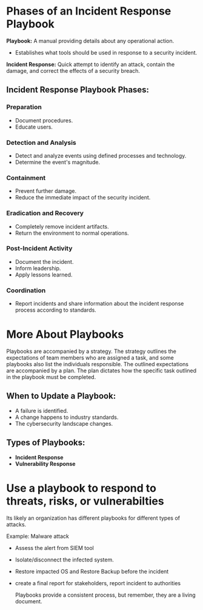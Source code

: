 # Phases of an Incident Response Playbook

**Playbook:** A manual providing details about any operational action.
- Establishes what tools should be used in response to a security incident.

**Incident Response:** Quick attempt to identify an attack, contain the damage, and correct the effects of a security breach.

## Incident Response Playbook Phases:

### Preparation
- Document procedures.
- Educate users.

### Detection and Analysis
- Detect and analyze events using defined processes and technology.
- Determine the event's magnitude.

### Containment
- Prevent further damage.
- Reduce the immediate impact of the security incident.

### Eradication and Recovery
- Completely remove incident artifacts.
- Return the environment to normal operations.

### Post-Incident Activity
- Document the incident.
- Inform leadership.
- Apply lessons learned.

### Coordination
- Report incidents and share information about the incident response process according to standards.


# More About Playbooks

Playbooks are accompanied by a strategy. The strategy outlines the expectations of team members who are assigned a task, and some playbooks also list the individuals responsible. The outlined expectations are accompanied by a plan. The plan dictates how the specific task outlined in the playbook must be completed.

## When to Update a Playbook:
- A failure is identified.
- A change happens to industry standards.
- The cybersecurity landscape changes.

## Types of Playbooks:
- **Incident Response**
- **Vulnerability Response**

# Use a playbook to respond to threats, risks, or vulnerabilties

Its likely an organization has different playbooks for different types of attacks.

Example: Malware attack
- Assess the alert from SIEM tool
- Isolate/disconnect the infected system.
- Restore impacted OS and Restore Backup before the incident
- create a final report for stakeholders, report incident to authorities

  Playbooks provide a consistent process, but remember, they are a living document.
  
 
